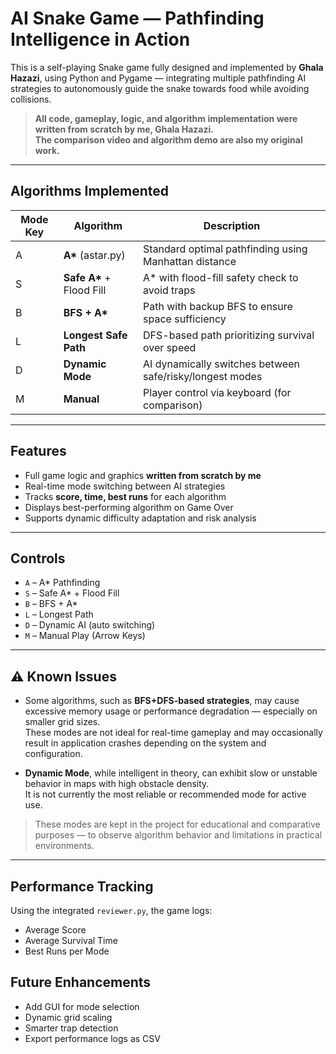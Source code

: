# AI Snake Game — Pathfinding Intelligence in Action

This is a self-playing Snake game fully designed and implemented by **Ghala Hazazi**, using Python and Pygame — integrating multiple pathfinding AI strategies to autonomously guide the snake towards food while avoiding collisions.

>  **All code, gameplay, logic, and algorithm  implementation were written from scratch by me, Ghala Hazazi.**  
>  **The comparison video and algorithm demo are also my original work.**  

---

##  Algorithms Implemented

| Mode Key | Algorithm | Description |
|----------|-----------|-------------|
| A        | **A\*** (astar.py) | Standard optimal pathfinding using Manhattan distance |
| S        | **Safe A\*** + Flood Fill | A* with flood-fill safety check to avoid traps |
| B        | **BFS + A\*** | Path with backup BFS to ensure space sufficiency |
| L        | **Longest Safe Path** | DFS-based path prioritizing survival over speed |
| D        | **Dynamic Mode** | AI dynamically switches between safe/risky/longest modes |
| M        | **Manual** | Player control via keyboard (for comparison) |

---

## Features

- Full game logic and graphics **written from scratch by me**  
- Real-time mode switching between AI strategies  
- Tracks **score, time, best runs** for each algorithm  
- Displays best-performing algorithm on Game Over  
- Supports dynamic difficulty adaptation and risk analysis  

---

## Controls

- `A` – A* Pathfinding  
- `S` – Safe A* + Flood Fill  
- `B` – BFS + A*  
- `L` – Longest Path  
- `D` – Dynamic AI (auto switching)  
- `M` – Manual Play (Arrow Keys)

---

## ⚠ Known Issues

- Some algorithms, such as **BFS+DFS-based strategies**, may cause excessive memory usage or performance degradation — especially on smaller grid sizes.  
  These modes are not ideal for real-time gameplay and may occasionally result in application crashes depending on the system and configuration.

- **Dynamic Mode**, while intelligent in theory, can exhibit slow or unstable behavior in maps with high obstacle density.  
  It is not currently the most reliable or recommended mode for active use.

> These modes are kept in the project for educational and comparative purposes — to observe algorithm behavior and limitations in practical environments.
---

##  Performance Tracking

Using the integrated `reviewer.py`, the game logs:
- Average Score
- Average Survival Time
- Best Runs per Mode


## Future Enhancements

- Add GUI for mode selection  
- Dynamic grid scaling  
- Smarter trap detection  
- Export performance logs as CSV


